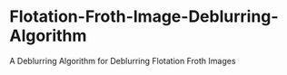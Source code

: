 # Flotation-Froth-Image-Deblurring-Algorithm
A Deblurring Algorithm for Deblurring Flotation Froth Images
